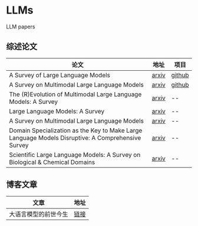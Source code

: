 # LLMs
LLM papers

## 综述论文

|论文|地址|项目|
|--|--|--|
|A Survey of Large Language Models|[arxiv](https://arxiv.org/abs/2303.18223)|[github](https://github.com/RUCAIBox/LLMSurvey)|
|A Survey on Multimodal Large Language Models|[arxiv](https://arxiv.org/abs/2306.13549)|[github](https://github.com/BradyFU/Awesome-Multimodal-Large-Language-Models)|
|The (R)Evolution of Multimodal Large Language Models: A Survey|[arxiv](https://arxiv.org/abs/2402.12451)|--|
|Large Language Models: A Survey|[arxiv](https://arxiv.org/abs/2402.06196)|--|
|A Survey on Multimodal Large Language Models|[arxiv](https://arxiv.org/abs/2306.13549)|--|
|Domain Specialization as the Key to Make Large Language Models Disruptive: A Comprehensive Survey|[arxiv](https://arxiv.org/abs/2305.18703)|--|
|Scientific Large Language Models: A Survey on Biological & Chemical Domains|[arxiv](https://arxiv.org/abs/2401.14656)|--|

## 博客文章

|文章|地址|
|--|--|
|大语言模型的前世今生|[链接](https://bbs.huaweicloud.com/blogs/416109?utm_source=zhihu&utm_medium=bbs-ex&utm_campaign=other&utm_content=content)|